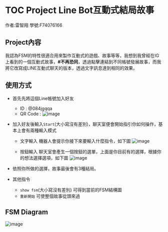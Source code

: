 # TOC Project Line Bot互動式結局故事

作者:雷智翔
學號:F74076166

## Project內容

我認為FSM的特性很適合用來製作互動式的遊戲、故事等等，我想到我曾經在IG上看到的一個互動式故事，**#不再恐同**，透過點擊連結到不同帳號發展故事，而我將它改寫成LINE互動式聊天的版本，透過文字訊息達到相同的效果。

## 使用方式

- 首先先將這個Line帳號加入好友
    - ID : @084jgqqa
    - QR Code : 
        ![image](https://raw.githubusercontent.com/fancyshon/TOC_Project/master/img/qrcode.png)

- 加入好友後輸入`Start`(大小寫沒有差別)，聊天室便會開始指引你如何操作，基本上會有兩種輸入模式
    - 文字輸入
        機器人會提示你接下來要輸入什麼指令，如下圖
        ![image](https://raw.githubusercontent.com/fancyshon/TOC_Project/master/img/%E6%96%87%E5%AD%97%E8%BC%B8%E5%85%A5.png)

    - 按鈕輸入
        聊天室會產生一個按鈕的選單，上面是你目前有的選擇，根據你的想法選擇選項，如下圖
        ![image](https://raw.githubusercontent.com/fancyshon/TOC_Project/master/img/%E6%8C%89%E9%88%95.jpg)
    
- 依照你所做的選擇，故事最後會有3種結局。
- 其他指令
    - `show fsm`(大小寫沒有差別) 可得到當前的FSM結構圖
    - `重新開始` 可使整個故事從頭來過

## FSM Diagram

![image](https://tranquil-brook-42124.herokuapp.com/show-fsm)